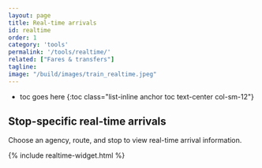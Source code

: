 ```yaml
---
layout: page
title: Real-time arrivals
id: realtime
order: 1
category: 'tools'
permalink: '/tools/realtime/'
related: ["Fares & transfers"]
tagline: 
image: "/build/images/train_realtime.jpeg"
---
```


* toc goes here
{:toc class="list-inline anchor toc text-center col-sm-12"}

## Stop-specific real-time arrivals

Choose an agency, route, and stop to view real-time arrival information.

{% include realtime-widget.html %}